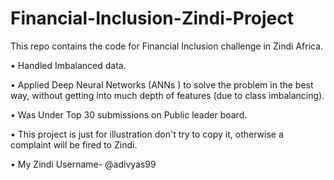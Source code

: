 # Financial-Inclusion-Zindi-Project
This repo contains the code for Financial Inclusion challenge in Zindi Africa.

• Handled Imbalanced data.

• Applied Deep Neural Networks (ANNs ) to solve the problem in the best way, without getting into much depth of features (due to class imbalancing).

• Was Under Top 30 submissions on Public leader board.

• This project is just for illustration don't try to copy it, otherwise a complaint will be fired to Zindi.

• My Zindi Username- @adivyas99 

